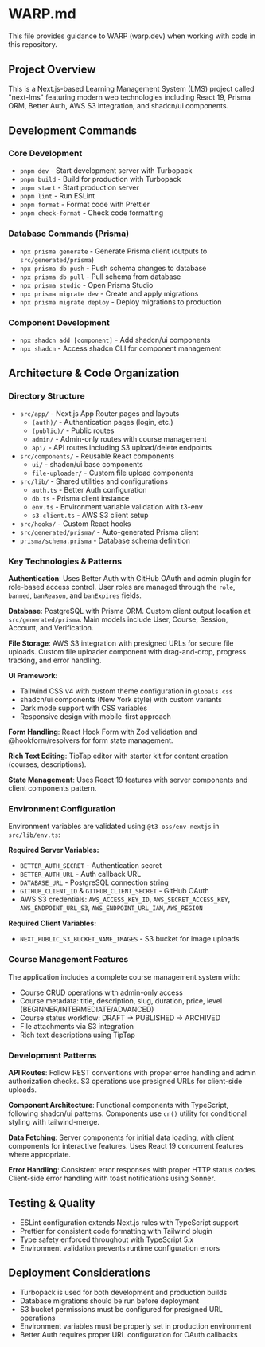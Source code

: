 # WARP.md

This file provides guidance to WARP (warp.dev) when working with code in this repository.

## Project Overview

This is a Next.js-based Learning Management System (LMS) project called "next-lms" featuring modern web technologies including React 19, Prisma ORM, Better Auth, AWS S3 integration, and shadcn/ui components.

## Development Commands

### Core Development
- `pnpm dev` - Start development server with Turbopack
- `pnpm build` - Build for production with Turbopack
- `pnpm start` - Start production server
- `pnpm lint` - Run ESLint
- `pnpm format` - Format code with Prettier
- `pnpm check-format` - Check code formatting

### Database Commands (Prisma)
- `npx prisma generate` - Generate Prisma client (outputs to `src/generated/prisma`)
- `npx prisma db push` - Push schema changes to database
- `npx prisma db pull` - Pull schema from database
- `npx prisma studio` - Open Prisma Studio
- `npx prisma migrate dev` - Create and apply migrations
- `npx prisma migrate deploy` - Deploy migrations to production

### Component Development
- `npx shadcn add [component]` - Add shadcn/ui components
- `npx shadcn` - Access shadcn CLI for component management

## Architecture & Code Organization

### Directory Structure
- `src/app/` - Next.js App Router pages and layouts
  - `(auth)/` - Authentication pages (login, etc.)
  - `(public)/` - Public routes
  - `admin/` - Admin-only routes with course management
  - `api/` - API routes including S3 upload/delete endpoints
- `src/components/` - Reusable React components
  - `ui/` - shadcn/ui base components
  - `file-uploader/` - Custom file upload components
- `src/lib/` - Shared utilities and configurations
  - `auth.ts` - Better Auth configuration
  - `db.ts` - Prisma client instance
  - `env.ts` - Environment variable validation with t3-env
  - `s3-client.ts` - AWS S3 client setup
- `src/hooks/` - Custom React hooks
- `src/generated/prisma/` - Auto-generated Prisma client
- `prisma/schema.prisma` - Database schema definition

### Key Technologies & Patterns

**Authentication**: Uses Better Auth with GitHub OAuth and admin plugin for role-based access control. User roles are managed through the `role`, `banned`, `banReason`, and `banExpires` fields.

**Database**: PostgreSQL with Prisma ORM. Custom client output location at `src/generated/prisma`. Main models include User, Course, Session, Account, and Verification.

**File Storage**: AWS S3 integration with presigned URLs for secure file uploads. Custom file uploader component with drag-and-drop, progress tracking, and error handling.

**UI Framework**: 
- Tailwind CSS v4 with custom theme configuration in `globals.css`
- shadcn/ui components (New York style) with custom variants
- Dark mode support with CSS variables
- Responsive design with mobile-first approach

**Form Handling**: React Hook Form with Zod validation and @hookform/resolvers for form state management.

**Rich Text Editing**: TipTap editor with starter kit for content creation (courses, descriptions).

**State Management**: Uses React 19 features with server components and client components pattern.

### Environment Configuration

Environment variables are validated using `@t3-oss/env-nextjs` in `src/lib/env.ts`:

**Required Server Variables:**
- `BETTER_AUTH_SECRET` - Authentication secret
- `BETTER_AUTH_URL` - Auth callback URL
- `DATABASE_URL` - PostgreSQL connection string
- `GITHUB_CLIENT_ID` & `GITHUB_CLIENT_SECRET` - GitHub OAuth
- AWS S3 credentials: `AWS_ACCESS_KEY_ID`, `AWS_SECRET_ACCESS_KEY`, `AWS_ENDPOINT_URL_S3`, `AWS_ENDPOINT_URL_IAM`, `AWS_REGION`

**Required Client Variables:**
- `NEXT_PUBLIC_S3_BUCKET_NAME_IMAGES` - S3 bucket for image uploads

### Course Management Features

The application includes a complete course management system with:
- Course CRUD operations with admin-only access
- Course metadata: title, description, slug, duration, price, level (BEGINNER/INTERMEDIATE/ADVANCED)
- Course status workflow: DRAFT → PUBLISHED → ARCHIVED
- File attachments via S3 integration
- Rich text descriptions using TipTap

### Development Patterns

**API Routes**: Follow REST conventions with proper error handling and admin authorization checks. S3 operations use presigned URLs for client-side uploads.

**Component Architecture**: Functional components with TypeScript, following shadcn/ui patterns. Components use `cn()` utility for conditional styling with tailwind-merge.

**Data Fetching**: Server components for initial data loading, with client components for interactive features. Uses React 19 concurrent features where appropriate.

**Error Handling**: Consistent error responses with proper HTTP status codes. Client-side error handling with toast notifications using Sonner.

## Testing & Quality

- ESLint configuration extends Next.js rules with TypeScript support
- Prettier for consistent code formatting with Tailwind plugin
- Type safety enforced throughout with TypeScript 5.x
- Environment validation prevents runtime configuration errors

## Deployment Considerations

- Turbopack is used for both development and production builds
- Database migrations should be run before deployment
- S3 bucket permissions must be configured for presigned URL operations
- Environment variables must be properly set in production environment
- Better Auth requires proper URL configuration for OAuth callbacks
